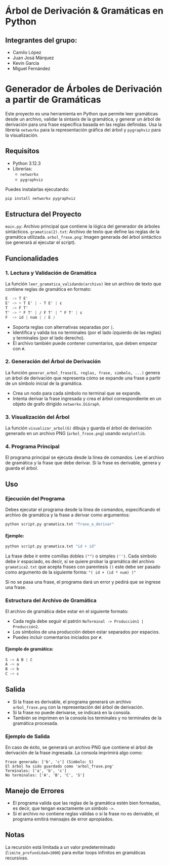 # Árbol de Derivación & Gramáticas en Python

## Integrantes del grupo:
  - Camilo López
  - Juan Josá Márquez
  - Kevin García
  - Miguel Fernández

# Generador de Árboles de Derivación a partir de Gramáticas

Este proyecto es una herramienta en Python que permite leer gramáticas desde un archivo, validar la sintaxis de la gramática, y generar un árbol de derivación para una frase específica basada en las reglas definidas. Usa la librería `networkx` para la representación gráfica del árbol y `pygraphviz` para la visualización.

## Requisitos

- Python 3.12.3
- Librerías:
    - `networkx`
    - `pygraphviz`

Puedes instalarlas ejecutando:

```bash
pip install networkx pygraphviz
```

## Estructura del Proyecto

`main.py`: Archivo principal que contiene la lógica del generador de árboles sintácticos.
`gramatica(2).txt`: Archivo de texto que define las reglas de la gramática utilizada.
`arbol_frase.png`: Imagen generada del árbol sintáctico (se generará al ejecutar el script).

## Funcionalidades

### 1. Lectura y Validación de Gramática

La función `leer_gramatica_validando(archivo)` lee un archivo de texto que contiene reglas de gramática en formato:

```css
E  -> T E'
E' -> + T E' | - T E' | ε
T  -> F T'
T' -> * F T' | / F T' | ^ F T' | ε
F  -> id | num | ( E )
```

- Soporta reglas con alternativas separadas por `|`.
- Identifica y valida los no terminales (por el lado izquierdo de las reglas) y terminales (por el lado derecho).
- El archivo también puede contener comentarios, que deben empezar con `#`.

### 2. Generación del Árbol de Derivación

La función `generar_arbol_frase(G, reglas, frase, simbolo, ...)` genera un árbol de derivación que representa cómo se expande una frase a partir de un símbolo inicial de la gramática.

- Crea un nodo para cada símbolo no terminal que se expande.
- Intenta derivar la frase ingresada y crea el árbol correspondiente en un objeto de grafo dirigido `networkx.DiGraph`.

### 3. Visualización del Árbol

La función `visualizar_arbol(G)` dibuja y guarda el árbol de derivación generado en un archivo PNG (`arbol_frase.png`) usando `matplotlib`.

### 4. Programa Principal

El programa principal se ejecuta desde la línea de comandos. Lee el archivo de gramática y la frase que debe derivar. Si la frase es derivable, genera y guarda el árbol.

## Uso

### Ejecución del Programa

Debes ejecutar el programa desde la línea de comandos, especificando el archivo de gramática y la frase a derivar como argumentos:

```bash
python script.py gramatica.txt "frase_a_derivar"
```

#### Ejemplo:

```bash
python script.py gramatica.txt "id + id"
```
La frase debe ir entre comillas dobles `("")` o simples `('')`. Cada simbolo debe ir espaciado, es decir, si se quiere probar
la gramática del archivo `gramatica2.txt` que acepta frases con parentesis `()` este debe ser pasado como argumento de la siguiente 
forma: `"( id + (id * num) )"`

Si no se pasa una frase, el programa dará un error y pedirá que se ingrese una frase.

### Estructura del Archivo de Gramática

El archivo de gramática debe estar en el siguiente formato:

- Cada regla debe seguir el patrón `NoTerminal -> Producción1 | Producción2`.
- Los símbolos de una producción deben estar separados por espacios.
- Puedes incluir comentarios iniciados por `#`.

#### Ejemplo de gramática:

```css
S -> A B | C
A -> a
B -> b
C -> c
```

## Salida

- Si la frase es derivable, el programa generará un archivo `arbol_frase.png` con la representación del árbol de derivación.
- Si la frase no puede derivarse, se indicará en la consola.
- También se imprimen en la consola los terminales y no terminales de la gramática procesada.

### Ejemplo de Salida

En caso de éxito, se generará un archivo PNG que contiene el árbol de derivación de la frase ingresada. La consola imprimirá algo como:

```
Frase generada: ['b', 'c'] (Simbolo: S)
El árbol ha sido guardado como 'arbol_frase.png'
Terminales: ['a', 'b', 'c']
No terminales: ['A', 'B', 'C', 'S']
```

## Manejo de Errores

- El programa valida que las reglas de la gramática estén bien formadas, es decir, que tengan exactamente un símbolo `->`.
- Si el archivo no contiene reglas válidas o si la frase no es derivable, el programa emitirá mensajes de error apropiados.

## Notas

La recursión está limitada a un valor predeterminado (`limite_profundidad=1000`) para evitar loops infinitos en gramáticas recursivas.
